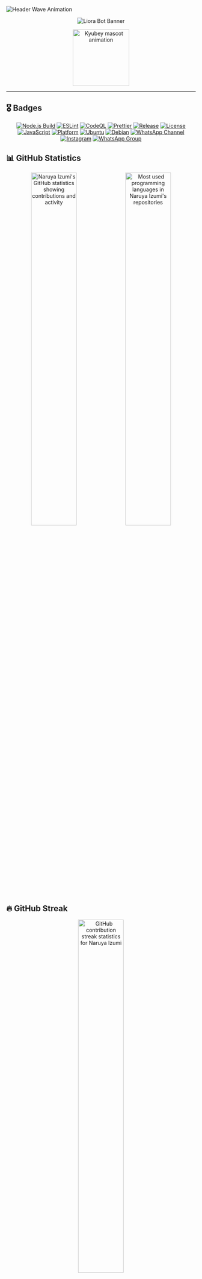 ![Header Wave Animation](https://capsule-render.vercel.app/api?type=waving&color=0:0B3D91,50:1A1F71,100:4B0082&height=250&section=header&text=Liora%20WhatsApp%20Bot&fontSize=55&fontAlignY=35&animation=twinkling&fontColor=ffffff)

<div align="center">

![Liora Bot Banner](https://qu.ax/SUDjH.png)

<img src="https://raw.githubusercontent.com/innng/innng/master/assets/kyubey.gif" width="150" height="150" alt="Kyubey mascot animation" />

</div>

---

## 🎖️ Badges

<div align="center">

[![Node.js Build](https://img.shields.io/github/actions/workflow/status/naruyaizumi/liora/node.js.yml?label=Node.js&style=for-the-badge&logo=github&logoColor=white&color=0B3D91&labelColor=2F2F2F)](https://github.com/naruyaizumi/liora/actions/workflows/node.js.yml)
[![ESLint](https://img.shields.io/github/actions/workflow/status/naruyaizumi/liora/eslint.yml?label=ESLint&style=for-the-badge&logo=eslint&logoColor=white&color=0B3D91&labelColor=2F2F2F)](https://github.com/naruyaizumi/liora/actions/workflows/eslint.yml)
[![CodeQL](https://img.shields.io/github/actions/workflow/status/naruyaizumi/liora/codeql.yml?label=CodeQL&style=for-the-badge&logo=github&logoColor=white&color=0B3D91&labelColor=2F2F2F)](https://github.com/naruyaizumi/liora/actions/workflows/codeql.yml)
[![Prettier](https://img.shields.io/badge/Prettier-Enabled-0B3D91?style=for-the-badge&logo=prettier&logoColor=white&labelColor=2F2F2F)](https://prettier.io/)
[![Release](https://img.shields.io/github/v/release/naruyaizumi/liora?style=for-the-badge&logo=github&logoColor=white&color=0B3D91&labelColor=2F2F2F)](https://github.com/naruyaizumi/liora/releases)
[![License](https://img.shields.io/badge/License-Apache%202.0-0B3D91?style=for-the-badge&logo=apache&logoColor=white&labelColor=2F2F2F)](https://www.apache.org/licenses/LICENSE-2.0)
[![JavaScript](https://img.shields.io/badge/JavaScript-ESM-0B3D91?style=for-the-badge&logo=javascript&logoColor=black&labelColor=2F2F2F)](https://developer.mozilla.org/en-US/docs/Web/JavaScript)
[![Platform](https://img.shields.io/badge/Platform-Linux%20Only-0B3D91?style=for-the-badge&logo=linux&logoColor=white&labelColor=2F2F2F)](https://github.com/naruyaizumi/liora#requirements)
[![Ubuntu](https://img.shields.io/badge/Ubuntu-24.04%20LTS-0B3D91?style=for-the-badge&logo=ubuntu&logoColor=white&labelColor=2F2F2F)](https://ubuntu.com/download/desktop)
[![Debian](https://img.shields.io/badge/Debian-12-0B3D91?style=for-the-badge&logo=debian&logoColor=white&labelColor=2F2F2F)](https://www.debian.org/releases/bookworm/)
[![WhatsApp Channel](https://img.shields.io/badge/WhatsApp-Changelog-0B3D91?style=for-the-badge&logo=whatsapp&logoColor=white&labelColor=2F2F2F)](https://whatsapp.com/channel/0029Vb5vz4oDjiOfUeW2Mt03)
[![Instagram](https://img.shields.io/badge/Instagram-@naruyaizumi-0B3D91?style=for-the-badge&logo=instagram&logoColor=white&labelColor=2F2F2F)](https://instagram.com/naruyaizumi)
[![WhatsApp Group](https://img.shields.io/badge/WhatsApp-Discussion-0B3D91?style=for-the-badge&logo=whatsapp&logoColor=white&labelColor=2F2F2F)](https://chat.whatsapp.com/FtMSX1EsGHTJeynu8QmjpG)

</div>

## 📊 GitHub Statistics

<div align="center">

<img width="49%" src="https://github-readme-stats.vercel.app/api?username=naruyaizumi&show_icons=true&hide_border=true&bg_color=0D1117&title_color=0B3D91&text_color=FFE4E1&icon_color=FFB6C1" alt="Naruya Izumi's GitHub statistics showing contributions and activity" />
<img width="49%" src="https://github-readme-stats.vercel.app/api/top-langs/?username=naruyaizumi&layout=compact&hide_border=true&bg_color=0D1117&title_color=0B3D91&text_color=FFE4E1&icon_color=FFB6C1" alt="Most used programming languages in Naruya Izumi's repositories" />

</div>

## 🔥 GitHub Streak

<div align="center">

<img width="49%" src="https://streak-stats.demolab.com?user=naruyaizumi&hide_border=true&background=0D1117&ring=0B3D91&fire=FFB6C1&currStreakNum=FFFFFF&sideNums=FFFFFF&currStreakLabel=0B3D91&sideLabels=0B3D91&dates=FFE4E1" alt="GitHub contribution streak statistics for Naruya Izumi" />

</div>

## 🏆 GitHub Trophies

<div align="center">

<img src="https://github-profile-trophy.vercel.app/?username=naruyaizumi&theme=juicyfresh&no-frame=true&margin-w=10&column=7" alt="GitHub achievement trophies for Naruya Izumi" />

</div>

## 📈 Activity Graph

<div align="center">

<img src="https://github-readme-activity-graph.vercel.app/graph?username=naruyaizumi&bg_color=0D1117&hide_border=true&color=0B3D91&line=FFB6C1&point=FFD1DC&area=FFE4E1" alt="GitHub contribution activity graph showing commits over time" />

</div>

## 🛡️ Security & Bug Reports

<div align="center">

[![Security Policy](https://img.shields.io/badge/Security-Policy-0B3D91?style=for-the-badge&logo=github&logoColor=white&labelColor=2F2F2F)](https://github.com/naruyaizumi/liora/blob/main/SECURITY.md)
[![Contribution Guide](https://img.shields.io/badge/Contribution-Guide-0B3D91?style=for-the-badge&logo=github&logoColor=white&labelColor=2F2F2F)](https://github.com/naruyaizumi/liora/blob/main/CONTRIBUTING.md)
[![Open Issue](https://img.shields.io/badge/Open-Issue-0B3D91?style=for-the-badge&logo=github&logoColor=white&labelColor=2F2F2F)](https://github.com/naruyaizumi/liora/issues/new/choose)

</div>

We take security, stability, and contributor comfort very seriously. If you discover a vulnerability or bug, please report it responsibly.

### 🔒 Security Issues

For security vulnerabilities, follow our [Security Policy](https://github.com/naruyaizumi/liora/blob/main/SECURITY.md) to report issues privately.

### 🤝 Contributing

For contributions, refer to our [Contribution Guide](https://github.com/naruyaizumi/liora/blob/main/CONTRIBUTING.md) before submitting.

## 🚀 Pull Requests

<div align="center">

[![PR Template ID](https://img.shields.io/badge/PR_Template-Indonesian-0B3D91?style=for-the-badge&logo=github&logoColor=white&labelColor=2F2F2F)](https://github.com/naruyaizumi/liora/blob/main/.github/PULL_REQUEST_TEMPLATE/pull-request-id.md)
[![PR Template EN](https://img.shields.io/badge/PR_Template-English-0B3D91?style=for-the-badge&logo=github&logoColor=white&labelColor=2F2F2F)](https://github.com/naruyaizumi/liora/blob/main/.github/PULL_REQUEST_TEMPLATE/pull-request-us.md)

</div>

We welcome all contributions — whether you're fixing bugs, adding features, or improving documentation.

📎 [View Contribution Guide](https://github.com/naruyaizumi/liora/blob/main/CONTRIBUTING.md)

## 🐛 Bug Reports

<div align="center">

[![Bug Report ID](https://img.shields.io/badge/Bug_Report-Indonesian-0B3D91?style=for-the-badge&logo=github&logoColor=white&labelColor=2F2F2F)](https://github.com/naruyaizumi/liora/issues/new?assignees=&labels=bug&projects=&template=bug-report-id.md&title=%5BBUG%5D)
[![Bug Report EN](https://img.shields.io/badge/Bug_Report-English-0B3D91?style=for-the-badge&logo=github&logoColor=white&labelColor=2F2F2F)](https://github.com/naruyaizumi/liora/issues/new?assignees=&labels=bug&projects=&template=bug-report-us.md&title=%5BBUG%5D)

</div>

---

> [!CAUTION]
> **Do not publicly disclose vulnerabilities or critical internal bugs.**
>
> Report security issues responsibly through official channels to preserve the integrity, stability, and trust of the Liora ecosystem.

> [!TIP]
> **Installation Methods**
>
> Deploy Liora using your preferred environment:
>
> - [Pterodactyl Installation Guide](https://github.com/naruyaizumi/liora/blob/main/.github/INSTALLATION/pterodactyl.md)
> - [PM2 Installation Guide](https://github.com/naruyaizumi/liora/blob/main/.github/INSTALLATION/pm2.md)
>
> **System Requirements:**
>
> - Node.js v22.0.0 or higher
> - System build tools (gcc, make, python3)
> - 2GB RAM minimum (4GB recommended)
> - Linux Ubuntu 24.04 LTS or Debian 12

> [!WARNING]
> **License Compliance Notice**
>
> Unauthorized modification, credit removal, or commercial distribution violates the Apache 2.0 License.
>
> **Required Actions:**
>
> - Keep all credits intact
> - Include original license and copyright notices
> - Document all modifications
>
> **Prohibited Actions:**
>
> - Removing or altering attribution
> - Unauthorized commercial redistribution
> - Claiming this work as your own

> [!IMPORTANT]
> **Optional Enhancements: `audio-decode` and `link-preview-js`**
>
> These packages are **optional peer dependencies**:
>
> - **`audio-decode`**: Enables waveform rendering for voice notes. Audio works without it—only visualization is disabled.
> - **`link-preview-js`**: Generates rich URL previews. Links work without it—just without metadata cards.
>
> This modular approach keeps Liora lightweight.

---

## 🍧 Liora – Advanced WhatsApp Bot Framework

<div align="center">

<img src="https://readme-typing-svg.herokuapp.com?size=28&duration=3500&color=0B3D91&center=true&vCenter=true&width=600&lines=🌸+Liora+–+Advanced+WhatsApp+Bot" alt="Liora Bot animated title" />

</div>

**Liora** is an enterprise-grade WhatsApp automation framework built for developers who demand precision, modularity, and runtime-level control.  
It is not beginner-friendly, not plug-and-play, and unapologetically low-level — designed for those who understand event loops, buffer management, and asynchronous architectures.

## 🧱 Core Capabilities

- **🛠️ Native Performance** — Powered by C++ bindings for media processing, enabling fast and memory-efficient operations.
- **🧩 Modular Architecture** — Each handler is hot-reloadable and isolated, allowing runtime updates without restarting the bot.
- **📈 Zero Overhead** — Pure buffer-based memory flow avoids unnecessary abstractions for maximum throughput.
- **🧠 Developer-Centric** — Built for those who want full control over execution, memory, and concurrency.
- **🔄 Hot Reload** — Update commands, plugins, or logic in real time without downtime.
- **🗃️ State Management** — SQLite-backed atomic operations ensure consistent session and data handling.

## 📐 Technical Highlights

- **🔓 Fully Open Source** — Transparent, auditable, and free from obfuscation.
- **📦 Pure ESM** — Built entirely in ECMAScript Modules with async-first design.
- **🟢 Node.js v22+** — Optimized for the latest V8 engine and top-level await.
- **💾 SQLite-Backed** — Fast, embedded database with atomic transaction support.
- **🧬 Extensible** — Composable modules with clear boundaries and runtime injection.
- **🔌 Plugin System** — Dynamically load and manage features without bloating the core.
- **⚡ Baileys Integration** — Stable multi-device WhatsApp support via WhiskeySockets.

## 🔥 Hardcore Engineering

Liora is not just modular — it's engineered for raw performance and full-stack control.  
Every component is chosen for its speed, precision, and ability to operate close to the metal:

- **🎯 `liora-lib` (C++)**
  A custom native module that handles sticker conversion, media fetching, and binary manipulation. Built in C++ for low-level access to buffers and optimized for minimal memory overhead, it enables high-throughput media processing without relying on slow, high-level wrappers.

- **🖼️ `sharp`**
  Used for image compression, resizing, and format conversion. It ensures that image-based commands like `.compress`, `.resolution`, and `.resize` execute quickly and efficiently, even under heavy load.

- **🧵 `canvas`**
  Enables dynamic rendering of banners, profile cards, and UI-like visuals. With pixel-level control, it powers features that require text overlays, image composition, and custom graphics generation.

- **🗄️ `better-sqlite3`**
  A high-performance, synchronous SQLite engine used for session management, authentication, and plugin-bound data stores. It supports atomic transactions and prepared statements, ensuring data consistency across concurrent operations without the complexity of external databases.

- **📊 `pino` + `pino-pretty`**
  A blazing-fast, structured logging stack that provides clean, readable logs with near-zero overhead. Used across all layers — from command execution to plugin loading — it enables real-time debugging and production-grade observability.

Liora doesn't just automate WhatsApp — it gives developers a canvas to build resilient, high-performance bots with surgical control over every byte and tick.  
If you think in buffers, not just functions — welcome home.

## 💝 Acknowledgements

This project is more than just code — it's a living ecosystem shaped by thoughtful architecture, collaborative development, and community-driven values.
We recognize everyone who contributes to Liora's growth, stability, and philosophy.

### 👥 Project Team

The people behind Liora — from architectural vision to hands-on development — are the foundation of its success.

[![Owner](https://img.shields.io/badge/Owner-Naruya%20Izumi-0B3D91?style=for-the-badge&logo=github&logoColor=white&labelColor=2F2F2F)](https://linkbio.co/naruyaizumi)

Naruya Izumi is the technical architect and ecosystem builder of Liora. They define modular standards, mentor contributors, and shape the community through scalable documentation, onboarding tools, and resilient automation.

[![Developer](https://img.shields.io/badge/Developer-SXZnightmar-0B3D91?style=for-the-badge&logo=whatsapp&logoColor=white&labelColor=2F2F2F)](https://wa.me/6281398961382)

SXZnightmar contributes to backend logic, feature implementation, and performance optimization.

### 📚 Core Libraries

These libraries power Liora's core functionality and enable seamless interaction with WhatsApp.

[![Baileys](https://img.shields.io/badge/Baileys-WhiskeySockets-0B3D91?style=for-the-badge&logo=npm&logoColor=white&labelColor=2F2F2F)](https://www.npmjs.com/package/baileys)

Baileys is the WhatsApp Web API wrapper used by Liora to handle messaging, media, and session management. Maintained by WhiskeySockets, it's the backbone of Liora's communication layer.

### 🌐 API Providers

External APIs that enrich Liora's features with dynamic content, media processing, and utility endpoints.

[![NekoLabs API](https://img.shields.io/badge/NekoLabs_API-0B3D91?style=for-the-badge&logo=swagger&logoColor=white&labelColor=2F2F2F)](https://api.nekolabs.my.id)

NekoLabs provides a wide range of endpoints for anime data, image generation, and other creative utilities. It enhances Liora's expressiveness and user engagement.

### 🤖 AI Assistance

Intelligent tools that support development, documentation, and creative ideation across the Liora ecosystem.

[![ChatGPT](https://img.shields.io/badge/ChatGPT-0B3D91?style=for-the-badge&logo=openai&logoColor=white&labelColor=2F2F2F)](https://chat.openai.com)

Used for drafting documentation, refining onboarding flows, and generating scalable templates.

[![Copilot](https://img.shields.io/badge/Copilot-0B3D91?style=for-the-badge&logo=github&logoColor=white&labelColor=2F2F2F)](https://github.com/features/copilot)

Supports code suggestions, modular refactoring, and contributor onboarding.

[![Gemini](https://img.shields.io/badge/Gemini-0B3D91?style=for-the-badge&logo=google&logoColor=white&labelColor=2F2F2F)](https://gemini.google.com)

Assists with multilingual documentation and semantic search tasks.

[![Claude](https://img.shields.io/badge/Claude-0B3D91?style=for-the-badge&logo=anthropic&logoColor=white&labelColor=2F2F2F)](https://www.anthropic.com/claude)

Used for ethical policy drafting, contributor guidelines, and inclusive language review.

### 💖 Personal Thanks

- **🙏 God Almighty** — for blessings, clarity, and purpose
- **👨‍👩‍👧‍👦 Family** — for unconditional support and encouragement
- **🌟 Community** — for feedback, inspiration, and shared learning
- **🤝 Contributors** — for every improvement, idea, and act of collaboration

Liora is built not just with code, but with care, clarity, and community. Thank you for being part of it.

## 📜 License

[![Apache 2.0](https://img.shields.io/badge/License-Apache%202.0-0B3D91?style=for-the-badge&logo=apache&logoColor=white&labelColor=2F2F2F)](https://opensource.org/licenses/Apache-2.0)

This project is licensed under the [Apache License 2.0](https://www.apache.org/licenses/LICENSE-2.0).
For full legal terms, see the [LICENSE](LICENSE) file in the repository.

### 🔍 Summary of Terms

The Apache 2.0 license is a permissive open-source license that allows broad usage, with a few important conditions:

- ✅ **Commercial Use Allowed**  
  You may use this project in commercial applications, products, or services.

- ✅ **Modification & Distribution Permitted**  
  You can fork, modify, and redistribute the code freely.

- ⚠️ **Trademark Use Prohibited**  
  You may not use the project name or branding in a way that implies endorsement or affiliation.

- ⚠️ **No Warranty or Liability**  
  The project is provided "as is" without warranties. The maintainers are not liable for any damages.

- 📝 **License Notice Required**  
  You must include a copy of the Apache 2.0 license and retain notices in any redistributed version.

- 📝 **Documented Changes Required**  
  If you modify the code, you must clearly document those changes.

By using or contributing to this project, you agree to abide by these terms.  
We encourage responsible use and transparent collaboration.

## 💖 Support the Project

<div align="center">

<a href="https://ko-fi.com/naruyaizumi">
  <img src="https://storage.ko-fi.com/cdn/kofi3.png?v=3" alt="Support on Ko-fi" height="32" />
</a>
&nbsp;
<a href="https://trakteer.id/naruyaizumi">
  <img src="https://trakteer.id/images/mix/navbar-logo-lite.png" alt="Support on Trakteer" height="32" />
</a>
&nbsp;
<a href="https://saweria.co/naruyaizumi">
  <img src="https://user-images.githubusercontent.com/26188697/180601310-e82c63e4-412b-4c36-b7b5-7ba713c80380.png" alt="Support on Saweria" height="32" />
</a>

<br><br>

<img src="https://readme-typing-svg.demolab.com?font=Fira+Code&weight=600&size=18&duration=3000&pause=1000&color=0B3D91&center=true&vCenter=true&width=400&lines=Your+support+keeps+this+project+alive!;Thank+you+for+helping+us+grow" alt="Support message animation" />

</div>

Your support helps sustain the development of Liora — not just as a bot, but as a community-driven ecosystem.  
Every contribution, no matter how small, fuels our mission to build tools that are modular, ethical, and empowering.

### 🌟 Why Support?

- 🚀 **Accelerate Feature Development**  
  Help us ship new capabilities faster, from automation to contributor tooling.

- 🐛 **Enable Faster Bug Fixes**  
  Support time and resources to investigate, test, and resolve issues more efficiently.

- 📚 **Improve Documentation & Onboarding**  
  Fund better guides, multilingual support, and contributor-friendly templates.

- 🌍 **Keep It Free & Open Source**  
  Ensure Liora remains accessible to everyone, without paywalls or restrictions.

If Liora has helped you, inspired you, or made your work easier — consider giving back.  
Your support means the world to us 💙

## 🌸 Thank You!

**Need help? Check our resources:**

- 📖 [Changelog Channel](https://whatsapp.com/channel/0029Vb5vz4oDjiOfUeW2Mt03)
- 💬 [Community Group](https://chat.whatsapp.com/FtMSX1EsGHTJeynu8QmjpG)
- 🐛 [Bug Reports](https://github.com/naruyaizumi/liora/issues/new/choose)

> Written with **coding enthusiasm** and **open-source spirit**. Remember to take breaks! 🍓✨

---

<div align="center">

<img src="https://readme-typing-svg.demolab.com?font=Fira+Code&size=16&duration=3000&pause=1000&color=0B3D91&center=true&vCenter=true&width=600&lines=Made+with+%E2%9D%A4%EF%B8%8F+and+lots+of+%E2%98%95;Happy+Coding!+%F0%9F%8C%B8" alt="Footer message animation" />

</div>

![Footer](https://capsule-render.vercel.app/api?type=waving&color=0:0B3D91,50:1A1F71,100:4B0082&height=150&section=footer)